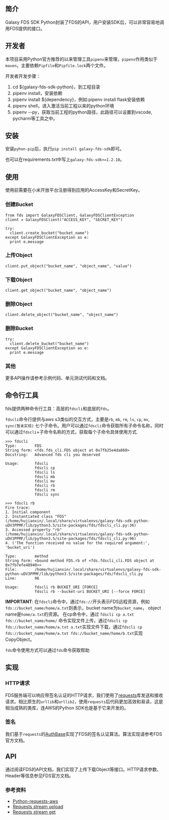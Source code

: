 
## 简介

Galaxy FDS SDK Python封装了FDS的API，用户安装SDK后，可以非常容易地调用FDS提供的接口。

## 开发者
本项目采用Python官方推荐的以来管理工具`pipenv`来管理，`pipenv`作用类似于`maven`，主要依赖`Pipfile`和`Pipfile.lock`两个文件。

开发者开发步骤：
1. cd ${galaxy-fds-sdk-python}，到工程目录
2. pipenv install，安装依赖
3. pipenv install ${dependency}，例如:pipenv install flask安装依赖
4. pipenv shell，进入激活当前工程以来的python环境
5. pipenv --py，获取当前工程的python路径，此路径可以设置到vscode, pycharm等工具之中。

## 安装

安装`pyhon-pip`后，执行`pip install galaxy-fds-sdk`即可。

也可以在requirements.txt中写上`galaxy-fds-sdk>=1.2.10`。

## 使用

使用前需要在小米开放平台注册得到应用的AccessKey和SecretKey。

### 创建Bucket

```
from fds import GalaxyFDSClient, GalaxyFDSClientException
client = GalaxyFDSClient("ACCESS_KEY", "SECRET_KEY")

try:
  client.create_bucket("bucket_name")
except GalaxyFDSClientException as e:
  print e.message
```

### 上传Object

```
client.put_object("bucket_name", "object_name", "value")
```

### 下载Object

```
client.get_object("bucket_name", "object_name")
```

### 删除Object

```
client.delete_object("bucket_name", "object_name")
```

### 删除Bucket

```
try:
  client.delete_bucket("bucket_name")
except GalaxyFDSClientException as e:
  print e.message
```

### 其他

更多API操作请参考示例代码、单元测试代码和文档。

## 命令行工具
fds提供两种命令行工具：高层的`fdscli`和底层的`fds`。

`fdscli`命令行提供与aws s3类似的交互方式，主要是`rb`, `mb`, `rm`, `ls`, `cp`, `mv`, `sync(暂未实现)` 七个子命令。用户可以通过`fdscli`命令获取所有子命令名称，同时可以通过`fdscli`+子命令名称的方式，获取每个子命令具体使用方式.
```
>>> fdscli
Type:        FDS
String form: <fds.fds_cli.FDS object at 0x7fb25e4da860>
Docstring:   Advanced fds cli you deserved

Usage:       fdscli 
             fdscli cp
             fdscli ls
             fdscli mb
             fdscli mv
             fdscli rb
             fdscli rm
             fdscli sync
```

```
>>> fdscli rb
Fire trace:
1. Initial component
2. Instantiated class "FDS" (/home/hujianxin/.local/share/virtualenvs/galaxy-fds-sdk-python-uDV3PPMF/lib/python3.5/site-packages/fds/fdscli_cli.py:36)
3. Accessed property "rb" (/home/hujianxin/.local/share/virtualenvs/galaxy-fds-sdk-python-uDV3PPMF/lib/python3.5/site-packages/fds/fdscli_cli.py:96)
4. ('The function received no value for the required argument:', 'bucket_uri')

Type:        method
String form: <bound method FDS.rb of <fds.fdscli_cli.FDS object at 0x7fb7efe48940>>
File:        /home/hujianxin/.local/share/virtualenvs/galaxy-fds-sdk-python-uDV3PPMF/lib/python3.5/site-packages/fds/fdscli_cli.py
Line:        96

Usage:       fdscli rb BUCKET_URI [FORCE]
             fdscli rb --bucket-uri BUCKET_URI [--force FORCE]
```

**IMPORTANT**: 在`fdscli`命令中，通过`fds://`开头表示FDS远程资源，例如`fds://bucket_name/home/a.txt`则表示，bucket name为`bucket_name`， object name是`home/a.txt`的资源。
在cp命令中，通过 `fdscli cp a.txt fds://bucket_name/home/` 命令实现文件上传，通过`fdscli cp fds://bucket_name/home/a.txt a.txt`实现文件下载，通过`fdscli cp fds://bucket_name/home/a.txt fds://bucket_name/home/b.txt`实现CopyObject。

`fds`命令使用方式可以通过`fds`命令获取帮助

## 实现

### HTTP请求

FDS服务端可以响应带签名认证的HTTP请求，我们使用了[requests](https://github.com/kennethreitz/requests)库发送和接收请求。相比原生的`urllib`和`urllib2`，使用`requests`后代码更加高效和易读，这是相当成熟的类库，连AWS的Python SDK也是基于它来开发的。

### 签名

我们基于`requests`的[AuthBase](http://docs.python-requests.org/en/latest/user/authentication/)实现了FDS的签名认证算法。算法实现请参考FDS官方文档。

## API

通过阅读FDS的API文档，我们实现了上传下载Object等接口。HTTP请求参数、Header等信息参见FDS官方文档。

### 参考资料

* [Python-requests-aws](https://github.com/tax/python-requests-aws)
* [Requests stream upload](http://docs.python-requests.org/en/latest/user/advanced/#streaming-requests)
* [Requests stream get](http://docs.python-requests.org/en/latest/api/#requests.Response.iter_lines)
